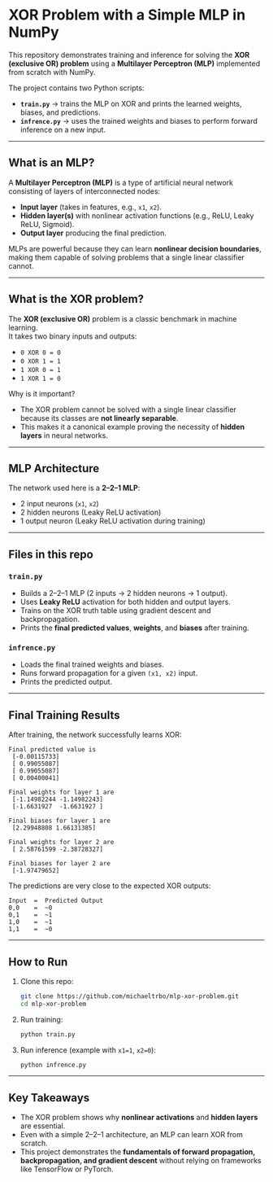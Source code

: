 # XOR Problem with a Simple MLP in NumPy

This repository demonstrates training and inference for solving the **XOR (exclusive OR) problem** using a **Multilayer Perceptron (MLP)** implemented from scratch with NumPy.  

The project contains two Python scripts:
- **`train.py`** → trains the MLP on XOR and prints the learned weights, biases, and predictions.
- **`infrence.py`** → uses the trained weights and biases to perform forward inference on a new input.

---

## What is an MLP?

A **Multilayer Perceptron (MLP)** is a type of artificial neural network consisting of layers of interconnected nodes:
- **Input layer** (takes in features, e.g., `x1`, `x2`).
- **Hidden layer(s)** with nonlinear activation functions (e.g., ReLU, Leaky ReLU, Sigmoid).
- **Output layer** producing the final prediction.

MLPs are powerful because they can learn **nonlinear decision boundaries**, making them capable of solving problems that a single linear classifier cannot.

---

## What is the XOR problem?

The **XOR (exclusive OR)** problem is a classic benchmark in machine learning.  
It takes two binary inputs and outputs:
- `0 XOR 0 = 0`
- `0 XOR 1 = 1`
- `1 XOR 0 = 1`
- `1 XOR 1 = 0`

Why is it important?
- The XOR problem cannot be solved with a single linear classifier because its classes are **not linearly separable**.
- This makes it a canonical example proving the necessity of **hidden layers** in neural networks.

---

## MLP Architecture

The network used here is a **2–2–1 MLP**:
- 2 input neurons (`x1`, `x2`)
- 2 hidden neurons (Leaky ReLU activation)
- 1 output neuron (Leaky ReLU activation during training)



---

## Files in this repo

### **`train.py`**
- Builds a 2–2–1 MLP (2 inputs → 2 hidden neurons → 1 output).
- Uses **Leaky ReLU** activation for both hidden and output layers.
- Trains on the XOR truth table using gradient descent and backpropagation.
- Prints the **final predicted values**, **weights**, and **biases** after training.

### **`infrence.py`**
- Loads the final trained weights and biases.
- Runs forward propagation for a given `(x1, x2)` input.
- Prints the predicted output.

---

## Final Training Results

After training, the network successfully learns XOR:

```
Final predicted value is
 [-0.00115733]
 [ 0.99055087]
 [ 0.99055087]
 [ 0.00400041]

Final weights for layer 1 are
 [-1.14982244 -1.14982243]
 [-1.6631927  -1.6631927 ]

Final biases for layer 1 are
 [2.29948808 1.66131385]

Final weights for layer 2 are
 [ 2.58761599 -2.38728327]

Final biases for layer 2 are
 [-1.97479652]
```

The predictions are very close to the expected XOR outputs:
```
Input  =  Predicted Output
0,0    =  ~0
0,1    =  ~1
1,0    =  ~1
1,1    =  ~0
```

---

## How to Run

1. Clone this repo:
   ```bash
   git clone https://github.com/michaeltrbo/mlp-xor-problem.git
   cd mlp-xor-problem
   ```

2. Run training:
   ```bash
   python train.py
   ```

3. Run inference (example with `x1=1`, `x2=0`):
   ```bash
   python infrence.py
   ```

---

## Key Takeaways
- The XOR problem shows why **nonlinear activations** and **hidden layers** are essential.
- Even with a simple 2–2–1 architecture, an MLP can learn XOR from scratch.
- This project demonstrates the **fundamentals of forward propagation, backpropagation, and gradient descent** without relying on frameworks like TensorFlow or PyTorch.
